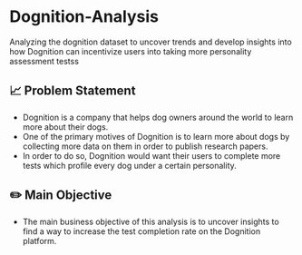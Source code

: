 # Dognition-Analysis
Analyzing the dognition dataset to uncover trends and develop insights into how Dognition can incentivize users into taking more personality assessment testss

## 📈 Problem Statement
- Dognition is a company that helps dog owners around the world to learn more about their dogs.
- One of the primary motives of Dognition is to learn more about dogs by collecting more data on them in order to publish research papers.
- In order to do so, Dognition would want their users to complete more tests which profile every dog under a certain personality.

## ✏️ Main Objective
- The main business objective of this analysis is to uncover insights to find a way to increase the test completion rate on the Dognition platform.

